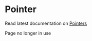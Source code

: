 # Pointer #

Read latest documentation on [Pointers](Documentation/Input/Pointers.md)

Page no longer in use

